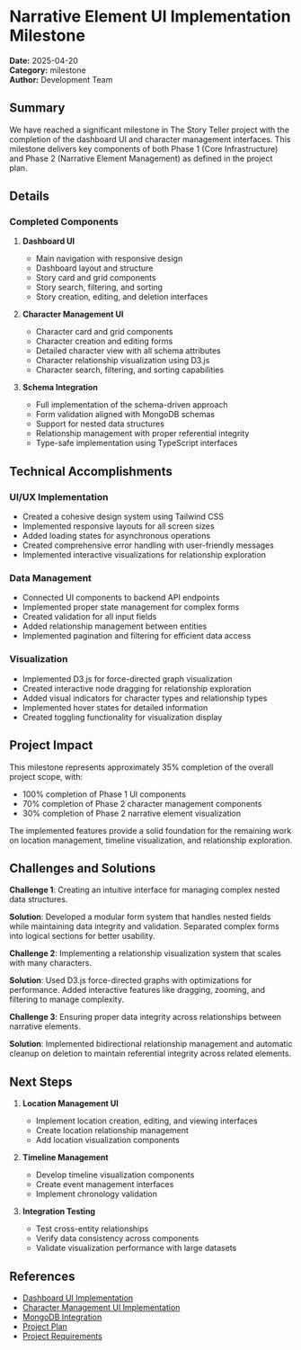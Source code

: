 # Narrative Element UI Implementation Milestone

**Date:** 2025-04-20  
**Category:** milestone  
**Author:** Development Team  

## Summary

We have reached a significant milestone in The Story Teller project with the completion of the dashboard UI and character management interfaces. This milestone delivers key components of both Phase 1 (Core Infrastructure) and Phase 2 (Narrative Element Management) as defined in the project plan.

## Details

### Completed Components

1. **Dashboard UI**
   - Main navigation with responsive design
   - Dashboard layout and structure
   - Story card and grid components
   - Story search, filtering, and sorting
   - Story creation, editing, and deletion interfaces

2. **Character Management UI**
   - Character card and grid components
   - Character creation and editing forms
   - Detailed character view with all schema attributes
   - Character relationship visualization using D3.js
   - Character search, filtering, and sorting capabilities

3. **Schema Integration**
   - Full implementation of the schema-driven approach
   - Form validation aligned with MongoDB schemas
   - Support for nested data structures
   - Relationship management with proper referential integrity
   - Type-safe implementation using TypeScript interfaces

## Technical Accomplishments

### UI/UX Implementation

- Created a cohesive design system using Tailwind CSS
- Implemented responsive layouts for all screen sizes
- Added loading states for asynchronous operations
- Created comprehensive error handling with user-friendly messages
- Implemented interactive visualizations for relationship exploration

### Data Management

- Connected UI components to backend API endpoints
- Implemented proper state management for complex forms
- Created validation for all input fields
- Added relationship management between entities
- Implemented pagination and filtering for efficient data access

### Visualization

- Implemented D3.js for force-directed graph visualization
- Created interactive node dragging for relationship exploration
- Added visual indicators for character types and relationship types
- Implemented hover states for detailed information
- Created toggling functionality for visualization display

## Project Impact

This milestone represents approximately 35% completion of the overall project scope, with:

- 100% completion of Phase 1 UI components
- 70% completion of Phase 2 character management components
- 30% completion of Phase 2 narrative element visualization 

The implemented features provide a solid foundation for the remaining work on location management, timeline visualization, and relationship exploration.

## Challenges and Solutions

**Challenge 1**: Creating an intuitive interface for managing complex nested data structures.

**Solution**: Developed a modular form system that handles nested fields while maintaining data integrity and validation. Separated complex forms into logical sections for better usability.

**Challenge 2**: Implementing a relationship visualization system that scales with many characters.

**Solution**: Used D3.js force-directed graphs with optimizations for performance. Added interactive features like dragging, zooming, and filtering to manage complexity.

**Challenge 3**: Ensuring proper data integrity across relationships between narrative elements.

**Solution**: Implemented bidirectional relationship management and automatic cleanup on deletion to maintain referential integrity across related elements.

## Next Steps

1. **Location Management UI**
   - Implement location creation, editing, and viewing interfaces
   - Create location relationship management
   - Add location visualization components

2. **Timeline Management**
   - Develop timeline visualization components
   - Create event management interfaces
   - Implement chronology validation

3. **Integration Testing**
   - Test cross-entity relationships
   - Verify data consistency across components
   - Validate visualization performance with large datasets

## References

- [Dashboard UI Implementation](./2025-04-20-17-30-feature-dashboard-ui-implementation.md)
- [Character Management UI Implementation](./2025-04-20-18-30-feature-character-management-ui.md)
- [MongoDB Integration](./2025-04-20-15-30-feature-mongodb-integration-and-api-endpoints.md)
- [Project Plan](../project-plan.md)
- [Project Requirements](../project-requirements.md)
